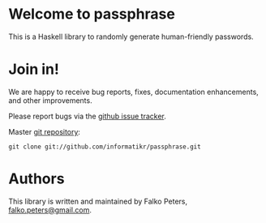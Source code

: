 # Welcome to passphrase

This is a Haskell library to randomly generate human-friendly passwords.

# Join in!

We are happy to receive bug reports, fixes, documentation enhancements, and other improvements.

Please report bugs via the [github issue tracker](http://github.com/informatikr/passphrase/issues).

Master [git repository](http://github.com/informatikr/passphrase):

    git clone git://github.com/informatikr/passphrase.git

# Authors

This library is written and maintained by Falko Peters, <falko.peters@gmail.com>.

